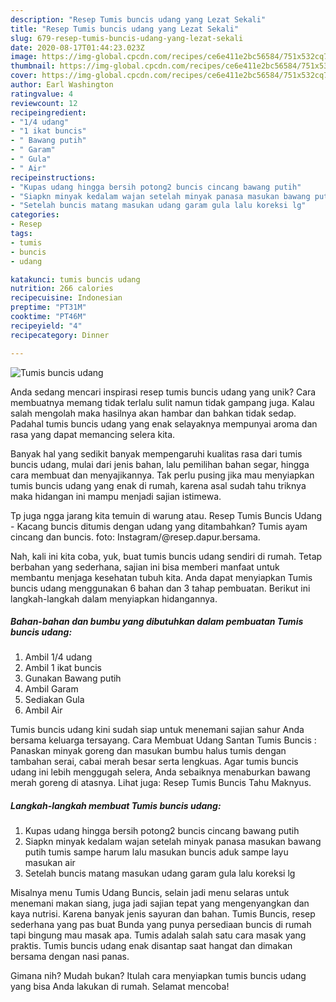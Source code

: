 ```yaml
---
description: "Resep Tumis buncis udang yang Lezat Sekali"
title: "Resep Tumis buncis udang yang Lezat Sekali"
slug: 679-resep-tumis-buncis-udang-yang-lezat-sekali
date: 2020-08-17T01:44:23.023Z
image: https://img-global.cpcdn.com/recipes/ce6e411e2bc56584/751x532cq70/tumis-buncis-udang-foto-resep-utama.jpg
thumbnail: https://img-global.cpcdn.com/recipes/ce6e411e2bc56584/751x532cq70/tumis-buncis-udang-foto-resep-utama.jpg
cover: https://img-global.cpcdn.com/recipes/ce6e411e2bc56584/751x532cq70/tumis-buncis-udang-foto-resep-utama.jpg
author: Earl Washington
ratingvalue: 4
reviewcount: 12
recipeingredient:
- "1/4 udang"
- "1 ikat buncis"
- " Bawang putih"
- " Garam"
- " Gula"
- " Air"
recipeinstructions:
- "Kupas udang hingga bersih potong2 buncis cincang bawang putih"
- "Siapkn minyak kedalam wajan setelah minyak panasa masukan bawang putih tumis sampe harum lalu masukan buncis aduk sampe layu masukan air"
- "Setelah buncis matang masukan udang garam gula lalu koreksi lg"
categories:
- Resep
tags:
- tumis
- buncis
- udang

katakunci: tumis buncis udang 
nutrition: 266 calories
recipecuisine: Indonesian
preptime: "PT31M"
cooktime: "PT46M"
recipeyield: "4"
recipecategory: Dinner

---
```



![Tumis buncis udang](https://img-global.cpcdn.com/recipes/ce6e411e2bc56584/751x532cq70/tumis-buncis-udang-foto-resep-utama.jpg)

Anda sedang mencari inspirasi resep tumis buncis udang yang unik? Cara membuatnya memang tidak terlalu sulit namun tidak gampang juga. Kalau salah mengolah maka hasilnya akan hambar dan bahkan tidak sedap. Padahal tumis buncis udang yang enak selayaknya mempunyai aroma dan rasa yang dapat memancing selera kita.

Banyak hal yang sedikit banyak mempengaruhi kualitas rasa dari tumis buncis udang, mulai dari jenis bahan, lalu pemilihan bahan segar, hingga cara membuat dan menyajikannya. Tak perlu pusing jika mau menyiapkan tumis buncis udang yang enak di rumah, karena asal sudah tahu triknya maka hidangan ini mampu menjadi sajian istimewa.

Tp juga ngga jarang kita temuin di warung atau. Resep Tumis Buncis Udang - Kacang buncis ditumis dengan udang yang ditambahkan? Tumis ayam cincang dan buncis. foto: Instagram/@resep.dapur.bersama.


Nah, kali ini kita coba, yuk, buat tumis buncis udang sendiri di rumah. Tetap berbahan yang sederhana, sajian ini bisa memberi manfaat untuk membantu menjaga kesehatan tubuh kita. Anda dapat menyiapkan Tumis buncis udang menggunakan 6 bahan dan 3 tahap pembuatan. Berikut ini langkah-langkah dalam menyiapkan hidangannya.

<!--inarticleads1-->

##### Bahan-bahan dan bumbu yang dibutuhkan dalam pembuatan Tumis buncis udang:

1. Ambil 1/4 udang
1. Ambil 1 ikat buncis
1. Gunakan  Bawang putih
1. Ambil  Garam
1. Sediakan  Gula
1. Ambil  Air


Tumis buncis udang kini sudah siap untuk menemani sajian sahur Anda bersama keluarga tersayang. Cara Membuat Udang Santan Tumis Buncis : Panaskan minyak goreng dan masukan bumbu halus tumis dengan tambahan serai, cabai merah besar serta lengkuas. Agar tumis buncis udang ini lebih menggugah selera, Anda sebaiknya menaburkan bawang merah goreng di atasnya. Lihat juga: Resep Tumis Buncis Tahu Maknyus. 

<!--inarticleads2-->

##### Langkah-langkah membuat Tumis buncis udang:

1. Kupas udang hingga bersih potong2 buncis cincang bawang putih
1. Siapkn minyak kedalam wajan setelah minyak panasa masukan bawang putih tumis sampe harum lalu masukan buncis aduk sampe layu masukan air
1. Setelah buncis matang masukan udang garam gula lalu koreksi lg


Misalnya menu Tumis Udang Buncis, selain jadi menu selaras untuk menemani makan siang, juga jadi sajian tepat yang mengenyangkan dan kaya nutrisi. Karena banyak jenis sayuran dan bahan. Tumis Buncis, resep sederhana yang pas buat Bunda yang punya persediaan buncis di rumah tapi bingung mau masak apa. Tumis adalah salah satu cara masak yang praktis. Tumis buncis udang enak disantap saat hangat dan dimakan bersama dengan nasi panas. 

Gimana nih? Mudah bukan? Itulah cara menyiapkan tumis buncis udang yang bisa Anda lakukan di rumah. Selamat mencoba!
